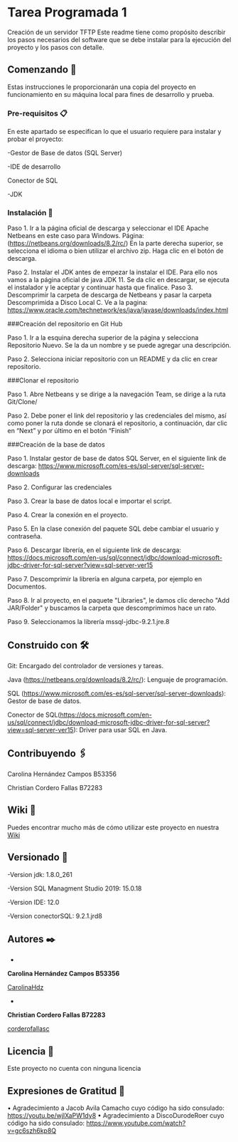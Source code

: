# Tarea Programada 1

Creación de un servidor TFTP
Este readme tiene como propósito describir los pasos necesarios del software que se debe instalar para la ejecución del proyecto y los pasos con detalle.

## Comenzando 🚀

Estas instrucciones le proporcionarán una copia del proyecto en funcionamiento en su máquina local para fines de desarrollo y prueba. 



### Pre-requisitos 📋

En este apartado se especifican lo que el usuario requiere para instalar y probar el proyecto:

-Gestor de Base de datos (SQL Server)

-IDE de desarrollo

Conector de SQL

-JDK

### Instalación 🔧

Paso 1. Ir a la página oficial de descarga y seleccionar el IDE Apache Netbeans en este caso para Windows.
	Página: (https://netbeans.org/downloads/8.2/rc/) 
	En la parte derecha superior, se selecciona el idioma o bien utilizar el archivo zip.
   	Haga clic en el botón de descarga. 


Paso 2. Instalar el JDK antes de empezar la instalar el IDE. Para ello nos vamos a la página oficial de java JDK 11. Se da clic en descargar, se ejecuta el instalador y le aceptar y continuar hasta que finalice.
	Paso 3. Descomprimir la carpeta de descarga de Netbeans y pasar la carpeta Descomprimida a Disco Local C.
	Ve a la pagina: https://www.oracle.com/technetwork/es/java/javase/downloads/index.html 

###Creación del repositorio en Git Hub

Paso 1. Ir a la esquina derecha superior de la página y selecciona Repositorio Nuevo.
	Se la da un nombre y se puede agregar una descripción.
	
Paso 2. Selecciona iniciar repositorio con un README y da clic en crear repositorio.



###Clonar el repositorio 

Paso 1. Abre Netbeans y se dirige a la navegación Team, se dirige a la ruta Git/Clone/


Paso 2. Debe poner el link del repositorio y las credenciales del mismo, 
	así como poner la ruta donde se clonará el repositorio, a continuación, dar clic en “Next” y por último en el botón “Finish” 
	

###Creación de la base de datos

Paso 1. Instalar gestor de base de datos SQL Server, en el siguiente link de descarga: 
		https://www.microsoft.com/es-es/sql-server/sql-server-downloads
	
Paso 2. Configurar las credenciales
	
Paso 3. Crear la base de datos local e importar el script.
	
Paso 4. Crear la conexión en el proyecto.
	
Paso 5. En la clase conexión del paquete SQL debe cambiar el usuario y contraseña. 

Paso 6. Descargar librería, en el siguiente link de descarga: 
	https://docs.microsoft.com/en-us/sql/connect/jdbc/download-microsoft-jdbc-driver-for-sql-server?view=sql-server-ver15
	
Paso 7. Descomprimir la librería en alguna carpeta, por ejemplo en Documentos.
	
Paso 8. Ir al proyecto, en el paquete "Libraries", le damos clic derecho "Add JAR/Folder" y buscamos la carpeta que descomprimimos hace un rato.
	
Paso 9. Seleccionamos la librería mssql-jdbc-9.2.1.jre.8



## Construido con 🛠️


Git: Encargado del controlador de versiones y tareas.

Java (https://netbeans.org/downloads/8.2/rc/): Lenguaje de programación.

SQL (https://www.microsoft.com/es-es/sql-server/sql-server-downloads): Gestor de base de datos.

Conector de SQL(https://docs.microsoft.com/en-us/sql/connect/jdbc/download-microsoft-jdbc-driver-for-sql-server?view=sql-server-ver15): Driver para usar SQL en Java. 

## Contribuyendo 🖇️

Carolina Hernández Campos B53356

Christian Cordero Fallas B72283

## Wiki 📖

Puedes encontrar mucho más de cómo utilizar este proyecto en nuestra [Wiki](https://github.com/tu/proyecto/wiki)

## Versionado 📌

-Version jdk: 1.8.0_261

-Version SQL Managment Studio 2019: 15.0.18

-Version IDE: 12.0

-Version conectorSQL: 9.2.1.jrd8

## Autores ✒️

* 
**Carolina Hernández Campos B53356**

[CarolinaHdz]( https://github.com/CarolinaHdz)

* 
**Christian Cordero Fallas B72283**

[corderofallasc]( https://github.com/corderofallasc)


## Licencia 📄

Este proyecto no cuenta con ninguna licencia

## Expresiones de Gratitud 🎁

•	Agradecimiento a Jacob Avila Camacho cuyo código ha sido consulado: https://youtu.be/wjIXaPW1dy8
•	Agradecimiento a DiscoDurodeRoer cuyo código ha sido consulado: https://www.youtube.com/watch?v=gc6szh6kp8Q


